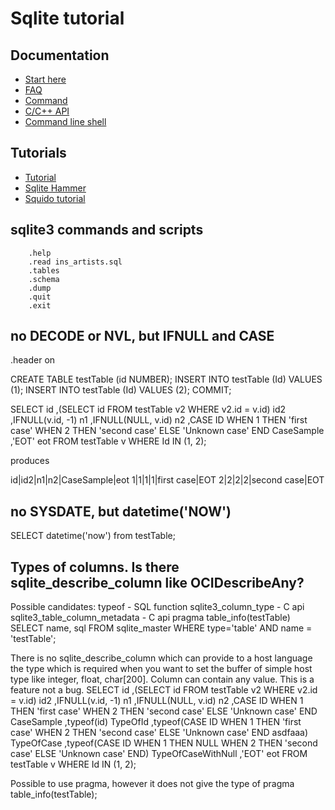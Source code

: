 # Sqlite tutorial

## Documentation

* [Start here](http://www.sqlite.org/docs.html)
* [FAQ](http://www.sqlite.org/faq.html)
* [Command](http://www.sqlite.org/lang.html)
* [C/C++ API](http://www.sqlite.org/c3ref/funclist.html)
* [Command line shell](http://www.sqlite.org/sqlite.html)

## Tutorials

* [Tutorial](http://souptonuts.sourceforge.net/readme_sqlite_tutorial.html)
* [Sqlite Hammer](http://www.squidoo.com/sqlitehammer)
* [Squido tutorial](http://www.squidoo.com/sqlitetutorial)

## sqlite3 commands and scripts

        .help
        .read ins_artists.sql
        .tables
        .schema
        .dump
        .quit
        .exit

## no DECODE or NVL, but IFNULL and CASE

.header on

CREATE TABLE testTable (id NUMBER);
INSERT INTO testTable (Id) VALUES (1);
INSERT INTO testTable (Id) VALUES (2);
COMMIT;

SELECT id
       ,(SELECT id
           FROM testTable v2
          WHERE v2.id = v.id)                  id2
       ,IFNULL(v.id, -1)                       n1
       ,IFNULL(NULL, v.id)                     n2
       ,CASE ID
          WHEN 1 THEN 'first case'
          WHEN 2 THEN 'second case'
          ELSE 'Unknown case'
        END                                     CaseSample
      ,'EOT'                                    eot
 FROM testTable v
WHERE Id IN (1, 2);

produces

id|id2|n1|n2|CaseSample|eot
1|1|1|1|first case|EOT
2|2|2|2|second case|EOT

## no SYSDATE, but datetime('NOW')

SELECT datetime('now') from testTable;


## Types of columns. Is there sqlite_describe_column like OCIDescribeAny?

Possible candidates:
typeof - SQL function
sqlite3_column_type           - C api
sqlite3_table_column_metadata - C api
pragma table_info(testTable)
SELECT name, sql FROM sqlite_master WHERE type='table' AND name = 'testTable';

There is no sqlite_describe_column which can provide to a host language the type which is required when you want to set the buffer of simple host type like integer, float, char[200].
Column can contain any value. This is a feature not a bug.
SELECT id
       ,(SELECT id
           FROM testTable v2
          WHERE v2.id = v.id)                  id2
       ,IFNULL(v.id, -1)                       n1
       ,IFNULL(NULL, v.id)                     n2
       ,CASE ID
          WHEN 1 THEN 'first case'
          WHEN 2 THEN 'second case'
          ELSE 'Unknown case'
        END                                     CaseSample
      ,typeof(id)                               TypeOfId
      ,typeof(CASE ID
                WHEN 1 THEN 'first case'
                WHEN 2 THEN 'second case'
                ELSE 'Unknown case'
              END asdfaaa)                      TypeOfCase
      ,typeof(CASE ID
                WHEN 1 THEN NULL
                WHEN 2 THEN 'second case'
                ELSE 'Unknown case'
              END)                             TypeOfCaseWithNull
      ,'EOT'                                    eot
 FROM testTable v
WHERE Id IN (1, 2);

Possible to use pragma, however it does not give the type of
pragma table_info(testTable);

